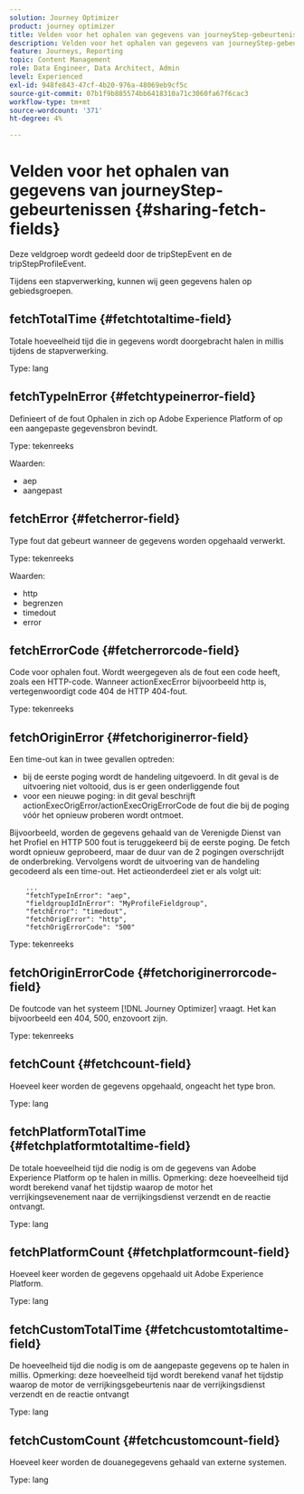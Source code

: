 ```yaml
---
solution: Journey Optimizer
product: journey optimizer
title: Velden voor het ophalen van gegevens van journeyStep-gebeurtenissen
description: Velden voor het ophalen van gegevens van journeyStep-gebeurtenissen
feature: Journeys, Reporting
topic: Content Management
role: Data Engineer, Data Architect, Admin
level: Experienced
exl-id: 948fe843-47cf-4b20-976a-48069eb9cf5c
source-git-commit: 07b1f9b885574bb6418310a71c3060fa67f6cac3
workflow-type: tm+mt
source-wordcount: '371'
ht-degree: 4%

---
```


# Velden voor het ophalen van gegevens van journeyStep-gebeurtenissen {#sharing-fetch-fields}

Deze veldgroep wordt gedeeld door de tripStepEvent en de tripStepProfileEvent.

Tijdens een stapverwerking, kunnen wij geen gegevens halen op gebiedsgroepen.

## fetchTotalTime {#fetchtotaltime-field}

Totale hoeveelheid tijd die in gegevens wordt doorgebracht halen in millis tijdens de stapverwerking.

Type: lang

## fetchTypeInError {#fetchtypeinerror-field}

Definieert of de fout Ophalen in zich op Adobe Experience Platform of op een aangepaste gegevensbron bevindt.

Type: tekenreeks

Waarden:
* aep
* aangepast

## fetchError {#fetcherror-field}

Type fout dat gebeurt wanneer de gegevens worden opgehaald verwerkt.

Type: tekenreeks

Waarden:
* http
* begrenzen
* timedout
* error

## fetchErrorCode {#fetcherrorcode-field}

Code voor ophalen fout. Wordt weergegeven als de fout een code heeft, zoals een HTTP-code. Wanneer actionExecError bijvoorbeeld http is, vertegenwoordigt code 404 de HTTP 404-fout.

Type: tekenreeks

## fetchOriginError {#fetchoriginerror-field}

Een time-out kan in twee gevallen optreden:

* bij de eerste poging wordt de handeling uitgevoerd. In dit geval is de uitvoering niet voltooid, dus is er geen onderliggende fout
* voor een nieuwe poging: in dit geval beschrijft actionExecOrigError/actionExecOrigErrorCode de fout die bij de poging vóór het opnieuw proberen wordt ontmoet.

Bijvoorbeeld, worden de gegevens gehaald van de Verenigde Dienst van het Profiel en HTTP 500 fout is teruggekeerd bij de eerste poging. De fetch wordt opnieuw geprobeerd, maar de duur van de 2 pogingen overschrijdt de onderbreking. Vervolgens wordt de uitvoering van de handeling gecodeerd als een time-out. Het actieonderdeel ziet er als volgt uit:

```
    ...
    "fetchTypeInError": "aep",
    "fieldgroupIdInError": "MyProfileFieldgroup",
    "fetchError": "timedout",
    "fetchOrigError": "http",
    "fetchOrigErrorCode": "500"
```

Type: tekenreeks

## fetchOriginErrorCode {#fetchoriginerrorcode-field}

De foutcode van het systeem [!DNL Journey Optimizer] vraagt. Het kan bijvoorbeeld een 404, 500, enzovoort zijn.

Type: tekenreeks

## fetchCount {#fetchcount-field}

Hoeveel keer worden de gegevens opgehaald, ongeacht het type bron.

Type: lang

## fetchPlatformTotalTime {#fetchplatformtotaltime-field}

De totale hoeveelheid tijd die nodig is om de gegevens van Adobe Experience Platform op te halen in millis. Opmerking: deze hoeveelheid tijd wordt berekend vanaf het tijdstip waarop de motor het verrijkingsevenement naar de verrijkingsdienst verzendt en de reactie ontvangt.

Type: lang

## fetchPlatformCount {#fetchplatformcount-field}

Hoeveel keer worden de gegevens opgehaald uit Adobe Experience Platform.

Type: lang

## fetchCustomTotalTime {#fetchcustomtotaltime-field}

De hoeveelheid tijd die nodig is om de aangepaste gegevens op te halen in millis. Opmerking: deze hoeveelheid tijd wordt berekend vanaf het tijdstip waarop de motor de verrijkingsgebeurtenis naar de verrijkingsdienst verzendt en de reactie ontvangt

Type: lang

## fetchCustomCount {#fetchcustomcount-field}

Hoeveel keer worden de douanegegevens gehaald van externe systemen.

Type: lang
